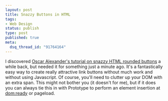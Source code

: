 ```yaml
--- 
layout: post
title: Snazzy Buttons in HTML
tags: 
- Web Design
status: publish
type: post
published: true
meta: 
  dsq_thread_id: "91764164"
---
```

I discovered <a href="http://www.oscaralexander.com/tutorials/how-to-make-sexy-buttons-with-css.html">Oscar Alexander's tutorial on snazzy HTML rounded buttons</a> a while back, but needed it for something just a minute ago. It's a fantastically easy way to create really attractive link buttons without much work and without using Javascript. Of course, you'll need to clutter up your DOM with an extra span. This might not bother you (it doesn't for me), but if it does you can always tie this in with Prototype to perform an element insertion at <a href="http://www.brethorsting.com/uidesign/2007/12/domloaded_makes_me_happy.html">dom:ready</a> or pageload.
